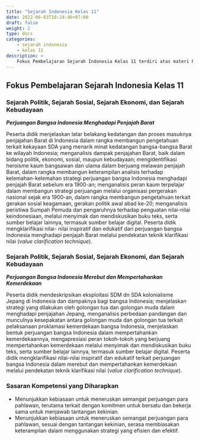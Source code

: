 ```yaml
---
title: "Sejarah Indonesia Kelas 11"
date: 2022-06-03T10:24:46+07:00
draft: false
weight: 2
type: docs
categories:
    - sejarah indonesia
    - kelas 11
description: >
    Fokus Pembelajaran Sejarah Indonesia Kelas 11 terdiri atas materi Perjuangan Bangsa Indonesia Menghadapi Penjajah Barat serta Perjuangan Bangsa Indonesia Merebut dan Mempertahankan Kemerdekaan 
---
```

## Fokus Pembelajaran Sejarah Indonesia Kelas 11

### Sejarah Politik, Sejarah Sosial, Sejarah Ekonomi, dan Sejarah Kebudayaan
***Perjuangan Bangsa Indonesia Menghadapi Penjajah Barat***

Peserta didik menjelaskan latar belakang kedatangan dan proses masuknya penjajahan Barat di Indonesia dalam rangka membangun pengetahuan terkait kekayaan SDA yang menarik minat kedatangan bangsa-bangsa Barat ke wilayah Indonesia; menganalisis dampak penjajahan Barat, baik dalam bidang politik, ekonomi, sosial, maupun kebudayaan; mengidentifikasi heroisme kaum bangsawan dan ulama dalam berjuang melawan penjajah Barat, dalam rangka membangun keterampilan analisis terhadap kelemahan-kelemahan strategi perjuangan bangsa Indonesia menghadapi penjajah Barat sebelum era 1900-an; menganalisis peran kaum terpelajar dalam membangun strategi perjuangan melalui organisasi pergerakan nasional sejak era 1900-an, dalam rangka membangun pengetahuan terkait gerakan sosial keagamaan, gerakan politik awal abad ke-20; menganalisis peristiwa Sumpah Pemuda dan pengaruhnya terhadap penguatan nilai-nilai keindonesiaan, melalui menyimak dan mendiskusikan buku teks, serta sumber belajar lainnya, termasuk sumber belajar digital. Peserta didik mengklarifikasi nilai- nilai inspiratif dan edukatif dari perjuangan bangsa Indonesia menghadapi penjajah Barat melalui pendekatan teknik klarifikasi nilai (*value clarification technique*).

### Sejarah Politik, Sejarah Sosial, Sejarah Ekonomi, dan Sejarah Kebudayaan
***Perjuangan Bangsa Indonesia Merebut dan Mempertahankan Kemerdekaan***

Peserta didik mendeskripsikan eksploitasi SDM dn SDA kolonialisme Jepang di Indonesia dan dampaknya bagi bangsa Indonesia; menjelaskan strategi yang dilakukan oleh golongan tua dan golongan muda dalam menghadapi penjajahan Jepang, menganalisis perbedaan pandangan dan munculnya kesepakatan antara golongan muda dan golongan tua terkait pelaksanaan proklamasi kemerdekaan bangsa Indonesia, menjelaskan bentuk perjuangan bangsa Indonesia dalam mempertahankan kemerdekaannya, mengapresiasi peran tokoh-tokoh yang berjuang mempertahankan kemerdekaan melalui menyimak dan mendiskusikan buku teks, serta sumber belajar lainnya, termasuk sumber belajar digital. Peserta didik mengklarifikasi nilai-nilai inspiratif dan edukatif terkait perjuangan bangsa Indonesia dalam merebut dan mempertahankan kemerdekaan melalui pendekatan teknik klarifikasi nilai (*value clarification technique*).

### Sasaran Kompetensi yang Diharapkan
- Menunjukkan kebiasaan untuk meneruskan semangat perjuangan para pahlawan, terutama terkait dengan komitmen untuk bersatu dan bekerja sama untuk menjawab tantangan kekinian.
- Menunjukkan kebiasaan untuk meneruskan semangat perjuangan para pahlawan, sesuai dengan tantangan kekinian, serasa membiasakan keterampilan dalam menggunakan strategi yang efisien dan efektif.
